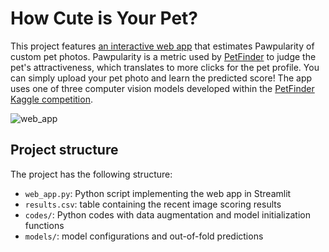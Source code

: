 # How Cute is Your Pet?

This project features [an interactive web app](https://share.streamlit.io/dailysergey/pet-pawpularity/main/web_app.py) that estimates Pawpularity of custom pet photos. Pawpularity is a metric used by [PetFinder](https://petfinder.my/) to judge the pet's attractiveness, which translates to more clicks for the pet profile. You can simply upload your pet photo and learn the predicted score! The app uses one of three computer vision models developed within the [PetFinder Kaggle competition](https://www.kaggle.com/c/petfinder-pawpularity-score/overview).

![web_app](https://i.postimg.cc/90g241GT/Screen-2021-11-23-at-12-20-20.jpg)


## Project structure

The project has the following structure:
- `web_app.py`: Python script implementing the web app in Streamlit
- `results.csv`: table containing the recent image scoring results
- `codes/`: Python codes with data augmentation and model initialization functions
- `models/`: model configurations and out-of-fold predictions
